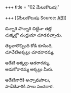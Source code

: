 +++
title = "02 మేలుకొలుపు"

+++
[[మేలుకొలుపు	Source: [AB](https://andhrabharati.com/strI_bAla/bAlabhASha/mElukolupu.html)]]

  
చిన్నారి పొన్నారి చిట్టినా తల్లి!  
చుక్కల్లో చంద్రుడూ చూడవచ్చాడు.  
  
తెల్లవారొచ్చింది కోడి కూసింది,  
చూచేటిఅక్కల్లు చూడరారమ్మ.  
  
ఆడేటి అక్కల్లు ఆడరారమ్మ,  
ఆడుకోరారమ్మ అక్కల్లు మీరు.  
  
ఆడేటివారికి అచ్చావుపాలు,  
పాడేటివారికి పాలు పంచదార.  
